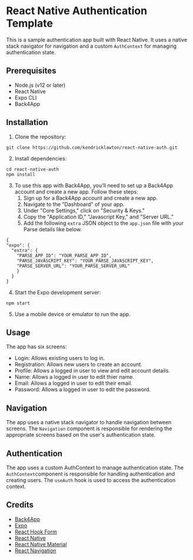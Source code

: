 # React Native Authentication Template
This is a sample authentication app built with React Native. It uses a native stack navigator for navigation and a custom `AuthContext` for managing authentication state.

## Prerequisites
* Node.js (v12 or later)
* React Native
* Expo CLI
* Back4App

## Installation
1. Clone the repository:
```
git clone https://github.com/kendricklawton/react-native-auth.git
```
2. Install dependencies:
```
cd react-native-auth
npm install
```
3. To use this app with Back4App, you'll need to set up a Back4App account and create a new app. Follow these steps:
    1. Sign up for a Back4App account and create a new app.
    2. Navigate to the "Dashboard" of your app.
    3. Under "Core Settings," click on "Security & Keys."
    4. Copy the "Application ID," "Javascript Key," and "Server URL."
    5. Add the following `extra` JSON object to the `app.json` file with your Parse details like below.
```
{
"expo": {
  "extra": {
    "PARSE_APP_ID": "YOUR_PARSE_APP_ID",
    "PARSE_JAVASCRIPT_KEY": "YOUR_PARSE_JAVASCRIPT_KEY",
    "PARSE_SERVER_URL": "YOUR_PARSE_SERVER_URL"
    }
  }
}
```
4. Start the Expo development server:
```
npm start
```
5. Use a mobile device or emulator to run the app.



## Usage
The app has six screens:
* Login: Allows existing users to log in.
* Registration: Allows new users to create an account.
* Profile: Allows a logged in user to view and edit account details.
* Name: Allows a logged in user to edit thier name. 
* Email: Allows a logged in user to edit their email.
* Password: Allows a logged in user to edit the password.

## Navigation
The app uses a native stack navigator to handle navigation between screens. The `Navigation` component is responsible for rendering the appropriate screens based on the user's authentication state.

## Authentication
The app uses a custom AuthContext to manage authentication state. The `AuthContext`component is responsible for handling authentication and creating users. The `useAuth` hook is used to access the authentication context.

## Credits
* [Back4App](https://www.back4app.com/)
* [Expo](https://expo.io/)
* [React Hook Form](https://react-hook-form.com/)
* [React Native](https://reactnative.dev/)
* [React Native Material](https://www.react-native-material.com/)
* [React Navigation](https://reactnavigation.org/)
